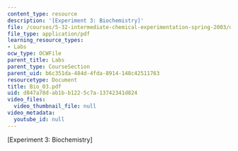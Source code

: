 ```yaml
---
content_type: resource
description: '[Experiment 3: Biochemistry]'
file: /courses/5-32-intermediate-chemical-experimentation-spring-2003/d847a78dab1bb1225c7a13742341d824_Bio_03.pdf
file_type: application/pdf
learning_resource_types:
- Labs
ocw_type: OCWFile
parent_title: Labs
parent_type: CourseSection
parent_uid: b6c351da-484d-4fda-8914-148c42511763
resourcetype: Document
title: Bio_03.pdf
uid: d847a78d-ab1b-b122-5c7a-13742341d824
video_files:
  video_thumbnail_file: null
video_metadata:
  youtube_id: null
---
```

[Experiment 3: Biochemistry]

